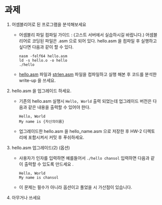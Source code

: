 # 과제 

1. 어셈블리어로 된 프로그램을 분석해보세요 

    - 어셈블리 파일 컴파일 가이드 : (고스트 서버에서 실습하시길 바랍니다.) 어셈블리어로 코딩된 파일은 .asm 으로 되어 있다. hello.asm 을 컴파일 후 실행하고 싶다면 다음과 같이 할 수 있다. 
  
      ```shell
      nasm -felf64 hello.asm
      ld -s hello.o -o hello
      ./hello
      ```
  
    - [hello.asm](hello.asm) 파일과 [strlen.asm](strlen.asm) 파일을 컴파일하고 실행 해본 후 코드를 분석한 write-up 을 쓰세요.

2. hello.asm 을 업그레이드 하세요.

    - 기존의 hello.asm 실행시 `Hello, World` 출력 되었는데 업그레이드 버전은 다음과 같은 내용을 출력할 수 있어야 한다. 
  
      ```shell
      Hello, World
      My name is {자신의이름}
      ```
  
    - 업그레이드한 hello.asm 을 hello_name.asm 으로 저장한 후 HW-2 디렉토리에 포함시켜서 커밋 후 푸쉬하세요. 

3. hello.asm 업그레이드(2) (옵션)

    - 사용자가 인자를 입력하면 예를들어서 `./hello chansol` 입력하면 다음과 같이 출력할 수 있도록 만드세요 .
  
      ```shell
      Hello, World
      My name is chansol
      ```
    
    - 이 문제는 필수가 아니라 옵션이고 풀었을 시 가산점이 있습니다. 

4. 아무거나 쓰세요 
